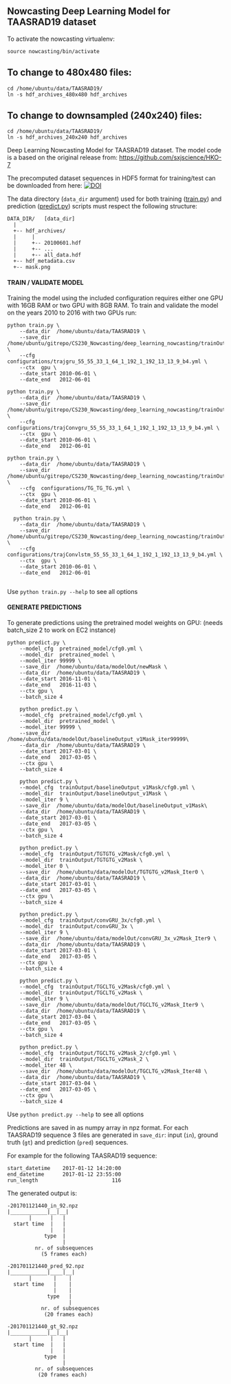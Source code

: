 Nowcasting Deep Learning Model for TAASRAD19 dataset
-----

To activate the nowcasting virtualenv:
```
source nowcasting/bin/activate
```
## To change to 480x480 files:
```
cd /home/ubuntu/data/TAASRAD19/
ln -s hdf_archives_480x480 hdf_archives
```

## To change to downsampled (240x240) files:
```
cd /home/ubuntu/data/TAASRAD19/
ln -s hdf_archives_240x240 hdf_archives
```

Deep Learning Nowcasting Model for TAASRAD19 dataset.
The model code is a based on the original release from: https://github.com/sxjscience/HKO-7

The precomputed dataset sequences in HDF5 format for training/test can be downloaded from here:
[![DOI](https://zenodo.org/badge/DOI/10.5281/zenodo.3591404.svg)](https://doi.org/10.5281/zenodo.3591404)

The data directory (`data_dir` argument) used for both training ([train.py](train.py))
and prediction ([predict.py](predict.py)) scripts must respect the following structure:

```
DATA_DIR/   [data_dir]
  |
  +-- hdf_archives/ 
  |     |
  |     +-- 20100601.hdf
  |     +-- ...
  |     +-- all_data.hdf
  +-- hdf_metadata.csv
  +-- mask.png
```

#### TRAIN / VALIDATE MODEL
Training the model using the included configuration requires either one GPU with 16GB RAM or two GPU with 8GB RAM.
To train and validate the model on the years 2010 to 2016 with two GPUs run:
```
python train.py \
    --data_dir  /home/ubuntu/data/TAASRAD19 \
    --save_dir  /home/ubuntu/gitrepo/CS230_Nowcasting/deep_learning_nowcasting/trainOutput/baselineOutputwNewMask \
    --cfg  configurations/trajgru_55_55_33_1_64_1_192_1_192_13_13_9_b4.yml \
    --ctx  gpu \
    --date_start 2010-06-01 \
    --date_end   2012-06-01

python train.py \
    --data_dir  /home/ubuntu/data/TAASRAD19 \
    --save_dir  /home/ubuntu/gitrepo/CS230_Nowcasting/deep_learning_nowcasting/trainOutput/convGRU_3x \
    --cfg  configurations/trajConvgru_55_55_33_1_64_1_192_1_192_13_13_9_b4.yml \
    --ctx  gpu \
    --date_start 2010-06-01 \
    --date_end   2012-06-01

python train.py \
    --data_dir  /home/ubuntu/data/TAASRAD19 \
    --save_dir  /home/ubuntu/gitrepo/CS230_Nowcasting/deep_learning_nowcasting/trainOutput/TG_CG_CG_v2Mask \
    --cfg  configurations/TG_TG_TG.yml \
    --ctx  gpu \
    --date_start 2010-06-01 \
    --date_end   2012-06-01

  python train.py \
    --data_dir  /home/ubuntu/data/TAASRAD19 \
    --save_dir  /home/ubuntu/gitrepo/CS230_Nowcasting/deep_learning_nowcasting/trainOutput/TG_CL_TG_v2Mask_2 \
    --cfg  configurations/trajConvlstm_55_55_33_1_64_1_192_1_192_13_13_9_b4.yml \
    --ctx  gpu \
    --date_start 2010-06-01 \
    --date_end   2012-06-01
  

```

Use `python train.py --help` to see all options

#### GENERATE PREDICTIONS
To generate predictions using the pretrained model weights on GPU: (needs batch_size 2 to work on EC2 instance)
```
python predict.py \
    --model_cfg  pretrained_model/cfg0.yml \
    --model_dir  pretrained_model \
    --model_iter 99999 \
    --save_dir  /home/ubuntu/data/modelOut/newMask \
    --data_dir  /home/ubuntu/data/TAASRAD19 \
    --date_start 2016-11-01 \
    --date_end   2016-11-03 \
    --ctx gpu \
    --batch_size 4

    python predict.py \
    --model_cfg  pretrained_model/cfg0.yml \
    --model_dir  pretrained_model \
    --model_iter 99999 \
    --save_dir  /home/ubuntu/data/modelOut/baselineOutput_v1Mask_iter99999\
    --data_dir  /home/ubuntu/data/TAASRAD19 \
    --date_start 2017-03-01 \
    --date_end   2017-03-05 \
    --ctx gpu \
    --batch_size 4
    
    python predict.py \
    --model_cfg  trainOutput/baselineOutput_v1Mask/cfg0.yml \
    --model_dir  trainOutput/baselineOutput_v1Mask \
    --model_iter 9 \
    --save_dir  /home/ubuntu/data/modelOut/baselineOutput_v1Mask\
    --data_dir  /home/ubuntu/data/TAASRAD19 \
    --date_start 2017-03-01 \
    --date_end   2017-03-05 \
    --ctx gpu \
    --batch_size 4

    python predict.py \
    --model_cfg  trainOutput/TGTGTG_v2Mask/cfg0.yml \
    --model_dir  trainOutput/TGTGTG_v2Mask \
    --model_iter 0 \
    --save_dir  /home/ubuntu/data/modelOut/TGTGTG_v2Mask_Iter0 \
    --data_dir  /home/ubuntu/data/TAASRAD19 \
    --date_start 2017-03-01 \
    --date_end   2017-03-05 \
    --ctx gpu \
    --batch_size 4

    python predict.py \
    --model_cfg  trainOutput/convGRU_3x/cfg0.yml \
    --model_dir  trainOutput/convGRU_3x \
    --model_iter 9 \
    --save_dir  /home/ubuntu/data/modelOut/convGRU_3x_v2Mask_Iter9 \
    --data_dir  /home/ubuntu/data/TAASRAD19 \
    --date_start 2017-03-01 \
    --date_end   2017-03-05 \
    --ctx gpu \
    --batch_size 4

    python predict.py \
    --model_cfg  trainOutput/TGCLTG_v2Mask/cfg0.yml \
    --model_dir  trainOutput/TGCLTG_v2Mask \
    --model_iter 9 \
    --save_dir  /home/ubuntu/data/modelOut/TGCLTG_v2Mask_Iter9 \
    --data_dir  /home/ubuntu/data/TAASRAD19 \
    --date_start 2017-03-04 \
    --date_end   2017-03-05 \
    --ctx gpu \
    --batch_size 4

    python predict.py \
    --model_cfg  trainOutput/TGCLTG_v2Mask_2/cfg0.yml \
    --model_dir  trainOutput/TGCLTG_v2Mask_2 \
    --model_iter 48 \
    --save_dir  /home/ubuntu/data/modelOut/TGCLTG_v2Mask_Iter48 \
    --data_dir  /home/ubuntu/data/TAASRAD19 \
    --date_start 2017-03-04 \
    --date_end   2017-03-05 \
    --ctx gpu \
    --batch_size 4
```

Use `python predict.py --help` to see all options

Predictions are saved in as numpy array in npz format. 
For each TAASRAD19 sequence 3 files are generated in `save_dir`:
input (`in`), ground truth (`gt`) and prediction (`pred`) sequences.

For example for the following TAASRAD19 sequence:
```
start_datetime    2017-01-12 14:20:00
end_datetime      2017-01-12 23:55:00
run_length                        116
```

The generated output is:
```
-201701121440_in_92.npz
|____________|__|__| 
       |      |   |
  start time  |   |
              |   |
            type  |
                  |
         nr. of subsequences
           (5 frames each)

-201701121440_pred_92.npz
|____________|____|__| 
       |       |    |
  start time   |    |
               |    |
             type   |
                    |
           nr. of subsequences
            (20 frames each)

-201701121440_gt_92.npz
|____________|__|__| 
       |      |   |
  start time  |   |
              |   |
            type  |
                  |
         nr. of subsequences
          (20 frames each)
```